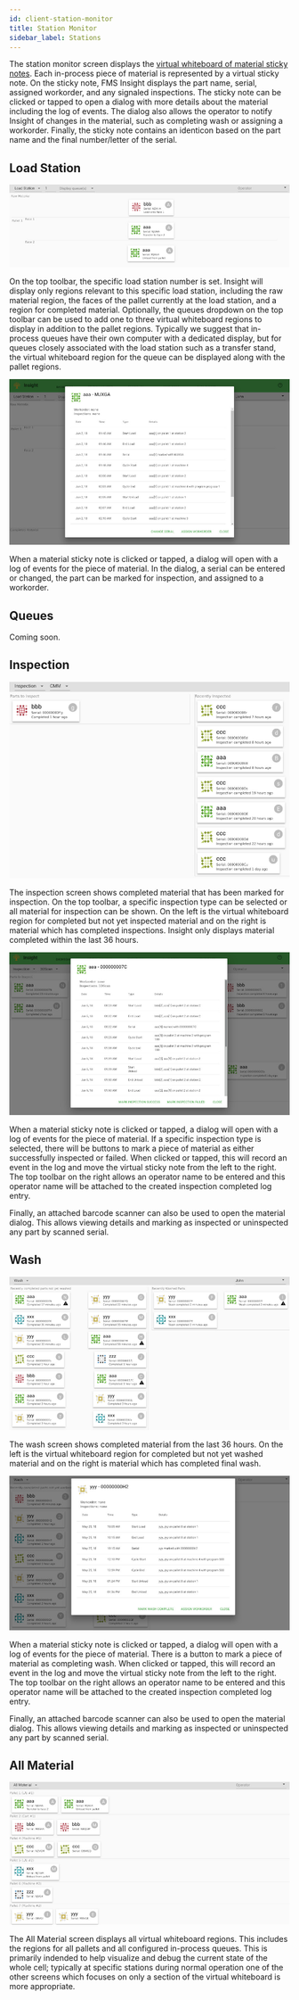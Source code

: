 ```yaml
---
id: client-station-monitor
title: Station Monitor
sidebar_label: Stations
---
```


The station monitor screen displays the [virtual whiteboard of material
sticky notes](material-tracking.md). Each in-process piece of material is
represented by a virtual sticky note. On the sticky note, FMS Insight
displays the part name, serial, assigned workorder, and any signaled
inspections. The sticky note can be clicked or tapped to open a dialog with
more details about the material including the log of events. The dialog also
allows the operator to notify Insight of changes in the material, such as
completing wash or assigning a workorder. Finally, the sticky note contains
an identicon based on the part name and the final number/letter of the
serial.

## Load Station

![Screenshot of Load Station screen](/docs/assets/insight-load-station.jpg)

On the top toolbar, the specific load station number is set.  Insight will display
only regions relevant to this specific load station, including the raw material region,
the faces of the pallet currently at the load station, and a region for completed material.
Optionally, the queues dropdown on the top toolbar can be used to add one to three virtual
whiteboard regions to display in addition to the pallet regions.  Typically we suggest that
in-process queues have their own computer with a dedicated display, but for queues closely
associated with the load station such as a transfer stand, the virtual whiteboard region for
the queue can be displayed along with the pallet regions.

![Screenshot of Load Station Material Dialog](/docs/assets/insight-loadstation-details.jpg)

When a material sticky note is clicked or tapped, a dialog will open with a log of events for the
piece of material.  In the dialog, a serial can be entered or changed, the part can be
marked for inspection, and assigned to a workorder.

## Queues

Coming soon.

## Inspection

![Screenshot of Inspection Station screen](/docs/assets/insight-inspection-monitor.jpg)

The inspection screen shows completed material that has been marked for inspection.  On the top
toolbar, a specific inspection type can be selected or all material for inspection can be shown.
On the left is the virtual whiteboard region for completed but not yet inspected material and on
the right is material which has completed inspections.  Insight only displays material completed
within the last 36 hours.

![Screenshot of Inspection Station Material Dialog](/docs/assets/insight-inspection-details.jpg)

When a material sticky note is clicked or tapped, a dialog will open with a
log of events for the piece of material. If a specific inspection type is
selected, there will be buttons to mark a piece of material as either
successfully inspected or failed. When clicked or tapped, this will record an
event in the log and move the virtual sticky note from the left to the right.
The top toolbar on the right allows an operator name to be entered and this
operator name will be attached to the created inspection completed log entry.

Finally, an attached barcode scanner can also be used to open the material
dialog. This allows viewing details and marking as inspected or uninspected
any part by scanned serial.

## Wash

![Screenshot of Wash Screen](/docs/assets/insight-wash.jpg)

The wash screen shows completed material from the last 36 hours. On the left
is the virtual whiteboard region for completed but not yet washed material
and on the right is material which has completed final wash.

![Screenshot of Wash Material Details](/docs/assets/insight-wash-details.jpg)

When a material sticky note is clicked or tapped, a dialog will open with a
log of events for the piece of material. There is a button to mark a piece of
material as completing wash. When clicked or tapped, this will record an
event in the log and move the virtual sticky note from the left to the right.
The top toolbar on the right allows an operator name to be entered and this
operator name will be attached to the created inspection completed log entry.

Finally, an attached barcode scanner can also be used to open the material
dialog. This allows viewing details and marking as inspected or uninspected
any part by scanned serial.

## All Material

![Screenshot of All Material screen](/docs/assets/insight-all-material.jpg)

The All Material screen displays all virtual whiteboard regions.  This includes the regions for all pallets
and all configured in-process queues.  This is primarily indended to help visualize and debug the current state
of the whole cell; typically at specific stations during normal operation one of the other screens which focuses
on only a section of the virtual whiteboard is more appropriate.